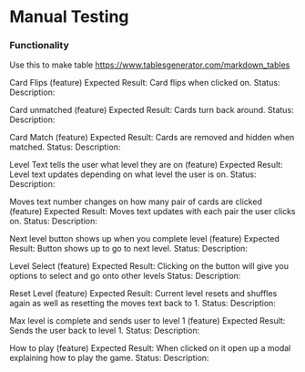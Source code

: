 # Manual Testing


### Functionality


Use this to make table https://www.tablesgenerator.com/markdown_tables




Card Flips (feature) Expected Result: Card flips when clicked on.  Status:      Description: 



Card unmatched (feature) Expected Result: Cards turn back around.  Status:      Description: 



Card Match (feature) Expected Result: Cards are removed and hidden when matched.  Status:      Description: 


Level Text tells the user what level they are on (feature)  Expected Result: Level text updates depending on what level the user is on.  Status:      Description:



Moves text number changes on how many pair of cards are clicked (feature) Expected Result: Moves text updates with each pair the user clicks on.  Status:      Description:



Next level button shows up when you complete level (feature) Expected Result: Button shows up to go to next level.  Status:      Description: 


Level Select (feature) Expected Result:  Clicking on the button will give you options to select and go onto other levels   Status:      Description: 



Reset Level (feature) Expected Result: Current level resets and shuffles again as well as resetting the moves text back to 1.  Status:      Description: 



Max level is complete and sends user to level 1 (feature) Expected Result: Sends the user back to level 1.  Status:      Description: 




How to play (feature) Expected Result: When clicked on it open up a modal explaining how to play the game.  Status:      Description: 




